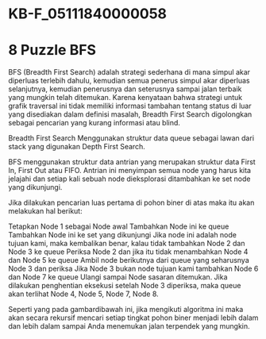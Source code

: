 # KB-F_05111840000058

# 8 Puzzle BFS
BFS (Breadth First Search) adalah strategi sederhana di mana simpul akar diperluas terlebih dahulu, kemudian semua penerus simpul akar diperluas selanjutnya, kemudian penerusnya dan seterusnya sampai jalan terbaik yang mungkin telah ditemukan. Karena kenyataan bahwa strategi untuk grafik traversal ini tidak memiliki informasi tambahan tentang status di luar yang disediakan dalam definisi masalah, Breadth First Search digolongkan sebagai pencarian yang kurang informasi atau blind.

Breadth First Search Menggunakan struktur data queue sebagai lawan dari stack yang digunakan Depth First Search.

BFS menggunakan struktur data antrian yang merupakan struktur data First In, First Out atau FIFO. Antrian ini menyimpan semua node yang harus kita jelajahi dan setiap kali sebuah node dieksplorasi ditambahkan ke set node yang dikunjungi.

Jika dilakukan pencarian luas pertama di pohon biner di atas maka itu akan melakukan hal berikut:

Tetapkan Node 1 sebagai Node awal
Tambahkan Node ini ke queue
Tambahkan Node ini ke set yang dikunjungi
Jika node ini adalah node tujuan kami, maka kembalikan benar, kalau tidak tambahkan Node 2 dan Node 3 ke queue
Periksa Node 2 dan jika itu tidak menambahkan Node 4 dan Node 5 ke queue
Ambil node berikutnya dari queue yang seharusnya Node 3 dan periksa
Jika Node 3 bukan node tujuan kami tambahkan Node 6 dan Node 7 ke queue
Ulangi sampai Node sasaran ditemukan.
Jika dilakukan penghentian eksekusi setelah Node 3 diperiksa, maka queue akan terlihat Node 4, Node 5, Node 7, Node 8.

Seperti yang pada gambardibawah ini, jika mengikuti algoritma ini maka akan secara rekursif mencari setiap tingkat pohon biner menjadi lebih dalam dan lebih dalam sampai Anda menemukan jalan terpendek yang mungkin.


